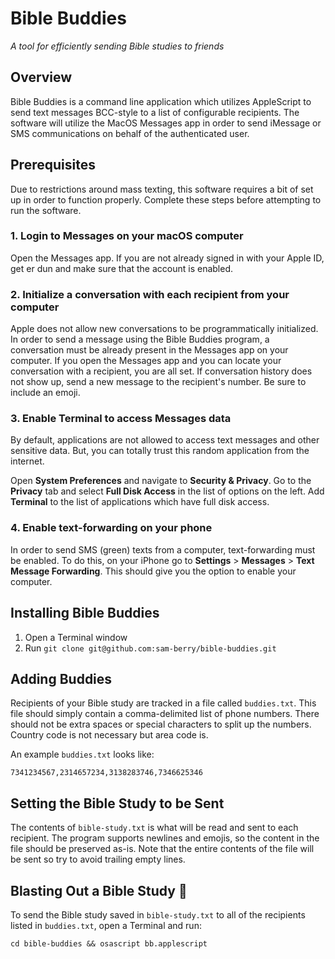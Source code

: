 # Bible Buddies

*A tool for efficiently sending Bible studies to friends*

## Overview

Bible Buddies is a command line application which utilizes AppleScript to send text messages BCC-style to a list of configurable recipients. The software will utilize the MacOS Messages app in order to send iMessage or SMS communications on behalf of the authenticated user.

## Prerequisites

Due to restrictions around mass texting, this software requires a bit of set up in order to function properly. Complete these steps before attempting to run the software.

### 1. Login to Messages on your macOS computer

Open the Messages app. If you are not already signed in with your Apple ID, get er dun and make sure that the account is enabled.

### 2. Initialize a conversation with each recipient from your computer

Apple does not allow new conversations to be programmatically initialized. In order to send a message using the Bible Buddies program, a conversation must be already present in the Messages app on your computer. If you open the Messages app and you can locate your conversation with a recipient, you are all set. If conversation history does not show up, send a new message to the recipient's number. Be sure to include an emoji.

### 3. Enable Terminal to access Messages data

By default, applications are not allowed to access text messages and other sensitive data. But, you can totally trust this random application from the internet.

Open **System Preferences** and navigate to **Security & Privacy**. Go to the **Privacy** tab and select **Full Disk Access** in the list of options on the left. Add **Terminal** to the list of applications which have full disk access.

### 4. Enable text-forwarding on your phone

In order to send SMS (green) texts from a computer, text-forwarding must be enabled. To do this, on your iPhone go to **Settings** > **Messages** > **Text Message Forwarding**. This should give you the option to enable your computer.

## Installing Bible Buddies

1. Open a Terminal window
2. Run `git clone git@github.com:sam-berry/bible-buddies.git`

## Adding Buddies

Recipients of your Bible study are tracked in a file called `buddies.txt`. This file should simply contain a comma-delimited list of phone numbers. There should not be extra spaces or special characters to split up the numbers. Country code is not necessary but area code is.

An example `buddies.txt` looks like:

```
7341234567,2314657234,3138283746,7346625346
```

## Setting the Bible Study to be Sent

The contents of `bible-study.txt` is what will be read and sent to each recipient. The program supports newlines and emojis, so the content in the file should be preserved as-is. Note that the entire contents of the file will be sent so try to avoid trailing empty lines.

## Blasting Out a Bible Study 🚀

To send the Bible study saved in `bible-study.txt` to all of the recipients listed in `buddies.txt`, open a Terminal and run:

```
cd bible-buddies && osascript bb.applescript
```
